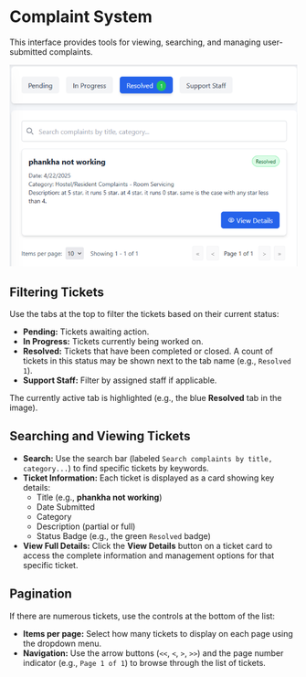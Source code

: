 # Complaint System

This interface provides tools for viewing, searching, and managing user-submitted complaints.

![complaints](./images/complaints.png)

## Filtering Tickets

Use the tabs at the top to filter the tickets based on their current status:

*   **Pending:** Tickets awaiting action.
*   **In Progress:** Tickets currently being worked on.
*   **Resolved:** Tickets that have been completed or closed. A count of tickets in this status may be shown next to the tab name (e.g., `Resolved 1`).
*   **Support Staff:** Filter by assigned staff if applicable.

The currently active tab is highlighted (e.g., the blue **Resolved** tab in the image).

## Searching and Viewing Tickets

*   **Search:** Use the search bar (labeled `Search complaints by title, category...`) to find specific tickets by keywords.
*   **Ticket Information:** Each ticket is displayed as a card showing key details:
    *   Title (e.g., **phankha not working**)
    *   Date Submitted
    *   Category
    *   Description (partial or full)
    *   Status Badge (e.g., the green `Resolved` badge)
*   **View Full Details:** Click the **View Details** button on a ticket card to access the complete information and management options for that specific ticket.

## Pagination

If there are numerous tickets, use the controls at the bottom of the list:

*   **Items per page:** Select how many tickets to display on each page using the dropdown menu.
*   **Navigation:** Use the arrow buttons (`<<`, `<`, `>`, `>>`) and the page number indicator (e.g., `Page 1 of 1`) to browse through the list of tickets.